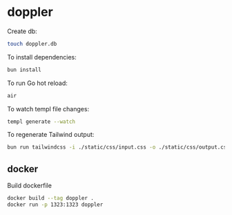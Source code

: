 # doppler

Create db:
```bash
touch doppler.db
```

To install dependencies:

```bash
bun install
```


To run Go hot reload:
```bash
air
```


To watch templ file changes:
```bash
templ generate --watch
```


To regenerate Tailwind output:
```bash
bun run tailwindcss -i ./static/css/input.css -o ./static/css/output.css --watch
```


## docker

Build dockerfile
```bash
docker build --tag doppler . 
docker run -p 1323:1323 doppler
```
